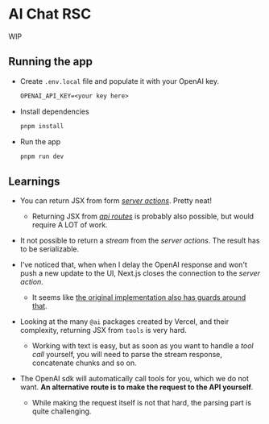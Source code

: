 # AI Chat RSC

WIP

## Running the app

- Create `.env.local` file and populate it with your OpenAI key.

  ```txt
  OPENAI_API_KEY=<your key here>
  ```

- Install dependencies

  ```bash
  pnpm install
  ```

- Run the app

  ```bash
  pnpm run dev
  ```

## Learnings

- You can return JSX from form [_server actions_](https://nextjs.org/docs/app/building-your-application/data-fetching/server-actions-and-mutations). Pretty neat!

  - Returning JSX from [_api routes_](https://nextjs.org/docs/pages/building-your-application/routing/api-routes) is probably also possible, but would require A LOT of work.

- It not possible to return a _stream_ from the _server actions_. The result has to be serializable.

- I've noticed that, when when I delay the OpenAI response and won't push a new update to the UI, Next.js closes the connection to the _server action_.

  - It seems like [the original implementation also has guards around that](https://github.com/vercel/ai/blob/130e05081dc5b45298e671cabfae3c9f8e552f5b/packages/core/rsc/streamable.tsx#L309).

- Looking at the many `@ai` packages created by Vercel, and their complexity, returning JSX from `tools` is very hard.

  - Working with text is easy, but as soon as you want to handle a _tool call_ yourself, you will need to parse the stream response, concatenate chunks and so on.

- The OpenAI sdk will automatically call tools for you, which we do not want. **An alternative route is to make the request to the API yourself**.

  - While making the request itself is not that hard, the parsing part is quite challenging.
